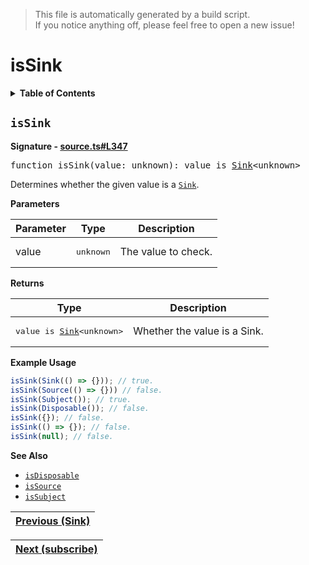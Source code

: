 > This file is automatically generated by a build script.<br>If you notice anything off, please feel free to open a new issue!

# isSink

<details><summary><b>Table of Contents</b></summary>

1. [<code>isSink</code>](#isSink)</details>

## <a name="isSink"></a><code>isSink</code>

<b>Signature - [source.ts#L347](..\/..\/packages\/core\/src\/source.ts#L347)</b>

<pre>function isSink(value: unknown): value is <a href="02-Sink.md#Sink-Interface">Sink</a>&lt;unknown&gt;</pre>

Determines whether the given value is a <code>[Sink](02-Sink.md#Sink)</code>.

<b>Parameters</b>

| Parameter | Type | Description |
| --- | --- | --- |
| value | <pre lang="ts">unknown</pre> | The value to check. |

<b>Returns</b>

| Type | Description |
| --- | --- |
| <pre>value is [Sink](02-Sink.md#Sink-Interface)&lt;unknown&gt;</pre> | Whether the value is a Sink. |

<b>Example Usage</b>

```ts
isSink(Sink(() => {})); // true.
isSink(Source(() => {})) // false.
isSink(Subject()); // true.
isSink(Disposable()); // false.
isSink({}); // false.
isSink(() => {}); // false.
isSink(null); // false.
```

<b>See Also</b>

- <code>[isDisposable](..\/01-api-disposable\/01-isDisposable.md#isDisposable)</code>
- <code>[isSource](01-isSource.md#isSource)</code>
- <code>[isSubject](..\/05-api-subject\/01-isSubject.md#isSubject)</code><br>

| [Previous \(Sink\)](02-Sink.md#readme) |
| --- |

<div align="right">

| [Next \(subscribe\)](04-subscribe.md#readme) |
| --- |
</div>
